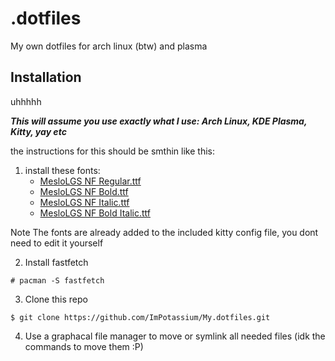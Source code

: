 # .dotfiles
My own dotfiles for arch linux (btw) and plasma

## Installation

uhhhhh

***This will assume you use exactly what I use: Arch Linux, KDE Plasma, Kitty, yay etc***

the instructions for this should be smthin like this:

1. install these fonts:
   - [MesloLGS NF Regular.ttf](
       https://github.com/romkatv/powerlevel10k-media/raw/master/MesloLGS%20NF%20Regular.ttf)
   - [MesloLGS NF Bold.ttf](
       https://github.com/romkatv/powerlevel10k-media/raw/master/MesloLGS%20NF%20Bold.ttf)
   - [MesloLGS NF Italic.ttf](
       https://github.com/romkatv/powerlevel10k-media/raw/master/MesloLGS%20NF%20Italic.ttf)
   - [MesloLGS NF Bold Italic.ttf](
       https://github.com/romkatv/powerlevel10k-media/raw/master/MesloLGS%20NF%20Bold%20Italic.ttf)

Note The fonts are already added to the included kitty config file, you dont need to edit it yourself

2. Install fastfetch
```
# pacman -S fastfetch
```

3. Clone this repo
```
$ git clone https://github.com/ImPotassium/My.dotfiles.git
```

4. Use a graphacal file manager to move or symlink all needed files (idk the commands to move them :P)